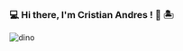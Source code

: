 ### 💻 Hi there, I'm Cristian Andres ! 👋 🏝  
![dino](https://user-images.githubusercontent.com/84292398/126235174-7ca8903d-07b7-4353-8833-24649d98a9b3.gif)






